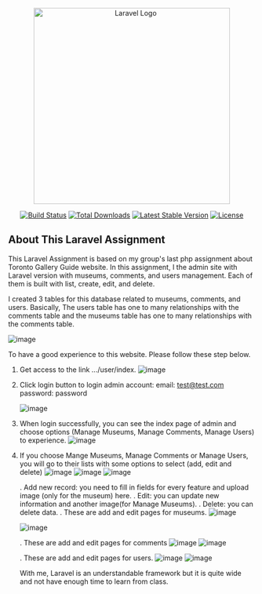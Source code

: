 <p align="center"><a href="https://laravel.com" target="_blank"><img src="https://raw.githubusercontent.com/laravel/art/master/logo-lockup/5%20SVG/2%20CMYK/1%20Full%20Color/laravel-logolockup-cmyk-red.svg" width="400" alt="Laravel Logo"></a></p>

<p align="center">
<a href="https://github.com/laravel/framework/actions"><img src="https://github.com/laravel/framework/workflows/tests/badge.svg" alt="Build Status"></a>
<a href="https://packagist.org/packages/laravel/framework"><img src="https://img.shields.io/packagist/dt/laravel/framework" alt="Total Downloads"></a>
<a href="https://packagist.org/packages/laravel/framework"><img src="https://img.shields.io/packagist/v/laravel/framework" alt="Latest Stable Version"></a>
<a href="https://packagist.org/packages/laravel/framework"><img src="https://img.shields.io/packagist/l/laravel/framework" alt="License"></a>
</p>

## About This Laravel Assignment
This Laravel Assignment is based on my group's last php assignment about Toronto Gallery Guide website.
In this assignment, I the admin site with Laravel version with museums, comments, and users management. Each of them is built with list, create, edit, and delete.

I created 3 tables for this database related to museums, comments, and users. Basically, The users table has one to many relationships with the comments table and the museums table has one to many relationships with the comments table.

![image](https://github.com/nhinguyen277/MuseumLMS/assets/144495047/5255d767-be01-4739-8a9d-4adec618e576)

To have a good experience to this website. Please follow these step below.
1. Get access to the link .../user/index.
   ![image](https://github.com/nhinguyen277/MuseumLMS/assets/144495047/5886c4c4-232b-4344-ba8f-ee93f3517f9c)

2. Click login button to login admin account:
   email: test@test.com
   password: password

   ![image](https://github.com/nhinguyen277/MuseumLMS/assets/144495047/7afa4aa3-0350-497e-b613-30bfef6b98d2)

4. When login successfully, you can see the index page of admin and choose options (Manage Museums, Manage Comments, Manage Users) to experience.
![image](https://github.com/nhinguyen277/MuseumLMS/assets/144495047/9355b427-433f-43af-93c5-92c5bd2d4cf8)

5. If you choose Mange Museums, Manage Comments or Manage Users, you will go to their lists with some options to select (add, edit and delete)
   ![image](https://github.com/nhinguyen277/MuseumLMS/assets/144495047/28f7c463-750d-4075-9596-42886803ecd6)
   ![image](https://github.com/nhinguyen277/MuseumLMS/assets/144495047/f6f2b21c-c8b0-4dd2-aa42-2dc87ddd575b)
    ![image](https://github.com/nhinguyen277/MuseumLMS/assets/144495047/641c58c5-f637-467d-b8af-513b639e548b)

   . Add new record: you need to fill in fields for every feature and upload image (only for the museum) here.
   . Edit: you can update new information and another image(for Manage Museums).
   . Delete: you can delete data.
   . These are add and edit pages for museums.
   ![image](https://github.com/nhinguyen277/MuseumLMS/assets/144495047/615bd665-75ea-4546-b783-e19134557c98)
   
   ![image](https://github.com/nhinguyen277/MuseumLMS/assets/144495047/68d29910-b2c4-4e0c-86de-c5cf22b0eb2b)
   
   . These are add and edit pages for comments
   ![image](https://github.com/nhinguyen277/MuseumLMS/assets/144495047/d24a5bf0-783c-498c-a533-9954dadea1a5)
   ![image](https://github.com/nhinguyen277/MuseumLMS/assets/144495047/d42fb50b-9d89-4332-b9b1-6fe063ef5b95)

   . These are add and edit pages for users.
   ![image](https://github.com/nhinguyen277/MuseumLMS/assets/144495047/523059bb-70f5-4273-a909-3cfc00426282)
   ![image](https://github.com/nhinguyen277/MuseumLMS/assets/144495047/a9b80465-bd2a-4d71-b83f-5dff7dd6e166)

   With me, Laravel is an understandable framework but it is quite wide and not have enough time to learn from class.




   
   
   





